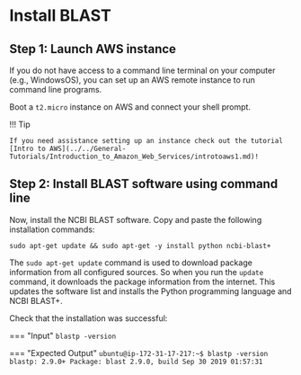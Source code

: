 # Install BLAST

## Step 1: Launch AWS instance

If you do not have access to a command line terminal on your computer (e.g., WindowsOS), you can set up an AWS remote instance to run command line programs.

Boot a `t2.micro` instance on AWS and connect your shell prompt. 

!!! Tip 
	
	If you need assistance setting up an instance check out the tutorial [Intro to AWS](../../General-Tutorials/Introduction_to_Amazon_Web_Services/introtoaws1.md)!


## Step 2: Install BLAST software using command line
Now, install the NCBI BLAST software. Copy and paste the following installation commands:

```
sudo apt-get update && sudo apt-get -y install python ncbi-blast+
```

The `sudo apt-get update` command is used to download package information from all configured sources. So when you run the `update` command, it downloads the package information from the internet. This updates the software list and installs the Python programming language and NCBI BLAST+.

Check that the installation was successful:

=== "Input"
	```
	blastp -version
	```
	
=== "Expected Output"
	```
	ubuntu@ip-172-31-17-217:~$ blastp -version
	blastp: 2.9.0+
 	Package: blast 2.9.0, build Sep 30 2019 01:57:31
	```
